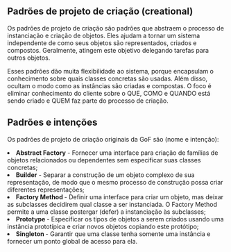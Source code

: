 ## Padrões de projeto de criação (creational)

Os padrões de projeto de criação são padrões que abstraem o processo de instanciação e criação de objetos. Eles ajudam a tornar um sistema independente de como seus objetos são representados, criados e compostos. Geralmente, atingem este objetivo delegando tarefas para outros objetos.

Esses padrões dão muita flexibilidade ao sistema, porque encapsulam o conhecimento sobre quais classes concretas são usadas. Além disso, ocultam o modo como as instâncias são criadas e compostas. O foco é eliminar conhecimento do cliente sobre o QUE, COMO e QUANDO está sendo criado e QUEM faz parte do processo de criação.

##  Padrões e intenções

Os padrões de projeto de criação originais da GoF são (nome e intenção):

<li> <strong>Abstract Factory</strong> - Fornecer uma interface para criação de famílias de objetos relacionados ou dependentes sem especificar suas classes concretas;

<li> <strong>Builder</strong> - Separar a construção de um objeto complexo de sua representação, de modo que o mesmo processo de construção possa criar diferentes representações;

<li> <strong>Factory Method </strong>- Definir uma interface para criar um objeto, mas deixar as subclasses decidirem qual classe a ser instanciada. O Factory Method permite a uma classe postergar (defer) a instanciação às subclasses;

<li> <strong>Prototype </strong>- Especificar os tipos de objetos a serem criados usando uma instância prototípica e criar novos objetos copiando este protótipo;

<li> <strong>Singleton </strong>- Garantir que uma classe tenha somente uma instância e fornecer um ponto global de acesso para ela.
